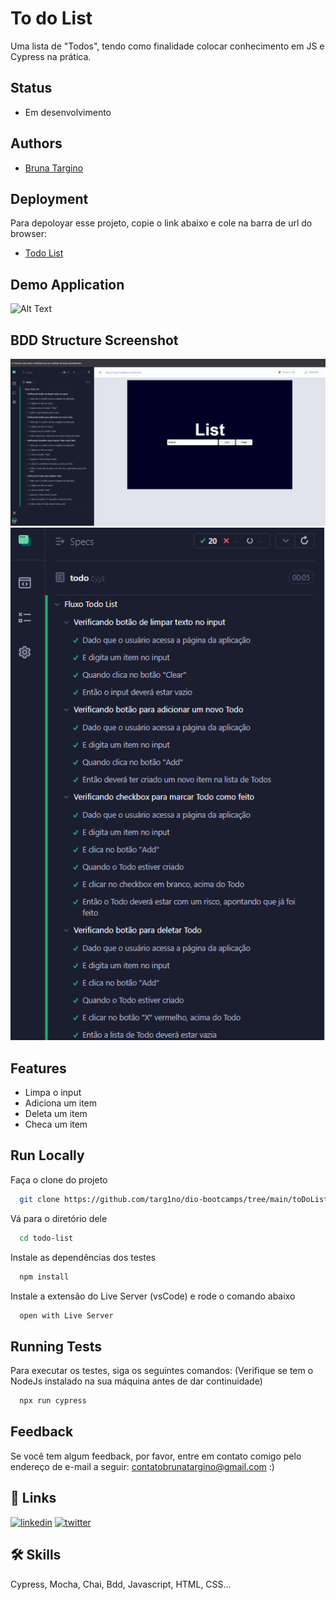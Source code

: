 
# To do List

Uma lista de "Todos", tendo como finalidade colocar conhecimento em JS e Cypress na prática.

## Status

- Em desenvolvimento

## Authors

- [Bruna Targino](https://www.github.com/targ1no)


## Deployment

Para depoloyar esse projeto, copie o link abaixo e cole na barra de url do browser:

- [Todo List](https://targ1no.github.io/todo-list/)


## Demo Application

![Alt Text](https://media.giphy.com/media/BAIjvSfJTJViOzDRru/giphy.gif)

## BDD Structure Screenshot 

![Logo do Markdown](front-end/assets/img/todo_bdd.png)
![Logo do Markdown](front-end/assets/img/todo_bdd_2.png)


## Features

- Limpa o input
- Adiciona um item
- Deleta um item
- Checa um item


## Run Locally

Faça o clone do projeto

```bash
  git clone https://github.com/targ1no/dio-bootcamps/tree/main/toDoList
```

Vá para o diretório dele

```bash
  cd todo-list
```

Instale as dependências dos testes

```bash
  npm install
```

Instale a extensão do Live Server (vsCode) e rode o comando abaixo

```bash
  open with Live Server
```

## Running Tests

Para executar os testes, siga os seguintes comandos:
(Verifique se tem o NodeJs instalado na sua máquina antes de dar continuidade)

```bash
  npx run cypress
```

## Feedback

Se você tem algum feedback, por favor, entre em contato comigo pelo endereço de e-mail a seguir: contatobrunatargino@gmail.com :)


## 🔗 Links
[![linkedin](https://img.shields.io/badge/linkedin-0A66C2?style=for-the-badge&logo=linkedin&logoColor=white)](https://www.linkedin.com/in/bruna-targino/)
[![twitter](https://img.shields.io/badge/twitter-1DA1F2?style=for-the-badge&logo=twitter&logoColor=white)](https://twitter.com/TARGlNO)


## 🛠 Skills
Cypress, Mocha, Chai, Bdd, Javascript, HTML, CSS...

